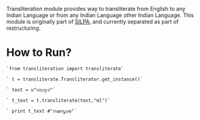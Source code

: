 Transliteration module provides way to transliterate from 
English to any Indian Language or from any Indian Language
other Indian Language. This module is originally part of
[SILPA](http://silpa.org.in), and currently separated as part
of restructuring.

How to Run?
===========

	`from transliteration import transliterate`

	` t = transliterate.Transliterator.get_instance()`

	` text = u"ನಮಸ್ಕಾರ"`

	` t_text = t.transliterate(text,"ml")`
	
	` print t_text #"നമസ്കാര"`

